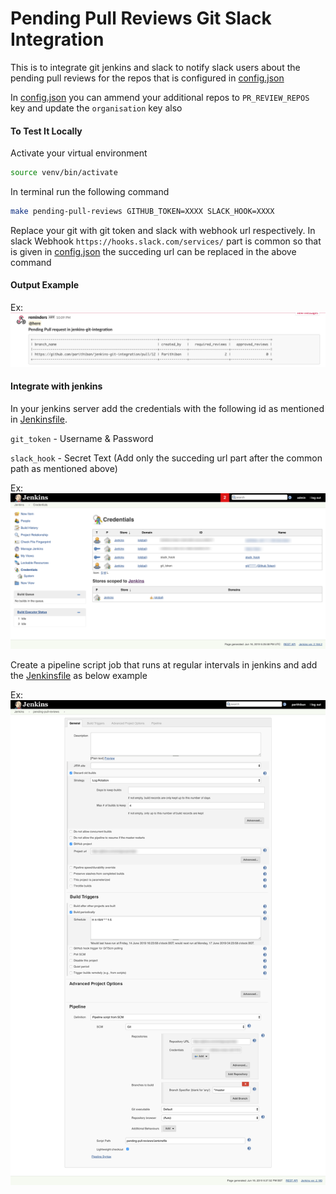 # Pending Pull Reviews Git Slack Integration

This is to integrate git jenkins and slack to notify slack users about the pending pull reviews for the repos that is configured in [config.json](../config/config.json)

In [config.json](../config/config.json) you can ammend your additional repos to `PR_REVIEW_REPOS` key and update the `organisation` key also

#### To Test It Locally

Activate your virtual environment

```bash
source venv/bin/activate
```

In terminal run the following command

```bash
make pending-pull-reviews GITHUB_TOKEN=XXXX SLACK_HOOK=XXXX
```

Replace your git with git token and slack with webhook url respectively. In slack Webhook `https://hooks.slack.com/services/` part is common so that is given in [config.json](../config/config.json) the succeding url can be replaced in the above command

#### Output Example

Ex: ![Alt text](../assests/pending-pull-review.png?raw=true "output")

#### Integrate with jenkins

In your jenkins server add the credentials with the following id as mentioned in [Jenkinsfile](Jenkinsfile).

`git_token` - Username & Password

`slack_hook` - Secret Text (Add only the succeding url part after the common path as mentioned above)

Ex:![Alt text](../assests/jenkins-credentials.png?raw=true "jenkins-credentials")

Create a pipeline script job that runs at regular intervals in jenkins and add the [Jenkinsfile](pending-pull-reviews/Jenkinsfile) as below example

Ex:![Alt text](../assests/jenkins-job.png?raw=true "jenkins-credentials")
